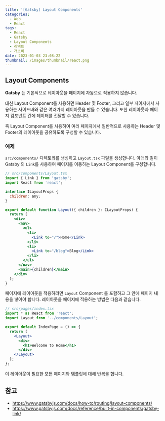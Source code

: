 ```yaml
---
title: '[Gatsby] Layout Components'
categories:
  - Web
  - React
tags:
  - React
  - Gatsby
  - Layout Components
  - 리액트
  - 개츠비
date: 2023-01-03 23:08:22
thumbnail: /images/thumbnail/react.png
---
```


## Layout Components

**Gatsby** 는 기본적으로 레이아웃을 페이지에 자동으로 적용하지 않습니다.

대신 Layout Component를 사용하면 Header 및 Footer, 그리고 일부 페이지에서 사용하는 사이드바와 같은 여러가지 레이아웃을 만들 수 있습니다. 또한 레이아웃과 페이지 컴포넌트 간에 데이터를 전달할 수 있습니다.

즉 Layout Component를 사용하여 여러 페이지에서 일반적으로 사용하는 Header 및 Footer의 레이아웃을 공유하도록 구성할 수 있습니다.

### 예제

`src/components/` 디렉토리를 생성하고 `Layout.tsx` 파일을 생성합니다.
아래와 같이 Gatsby 의 `Link`를 사용하여 페이지를 이동하는 Layout Component를 구성합니다.

```jsx
// src/components/Layout.tsx
import { Link } from 'gatsby';
import React from 'react';

interface ILayoutProps {
  children: any;
}

export default function Layout({ children }: ILayoutProps) {
  return (
    <div>
      <nav>
        <ul>
          <li>
            <Link to="/">Home</Link>
          </li>
          <li>
            <Link to="/blog">Blog</Link>
          </li>
        </ul>
      </nav>
      <main>{children}</main>
    </div>
  );
}
```

페이지에 레이아웃을 적용하려면 `Layout` Component 를 포함하고 그 안에 페이지 내용을 넣어야 합니다.
레이아웃을 페이지에 적용하는 방법은 다음과 같습니다.

```jsx
// src/pages/index.tsx
import * as React from 'react';
import Layout from '../components/Layout';

export default IndexPage = () => {
  return (
    <Layout>
      <div>
        <h1>Welcome to Home</h1>
      </div>
    </Layout>
  );
};
```

이 레이아웃이 필요한 모든 페이지와 템플릿에 대해 반복을 합니다.

## 참고

- https://www.gatsbyjs.com/docs/how-to/routing/layout-components/
- https://www.gatsbyjs.com/docs/reference/built-in-components/gatsby-link/
